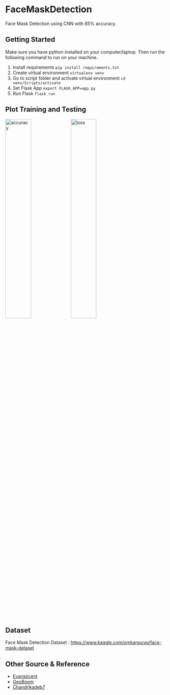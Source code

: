 # FaceMaskDetection

Face Mask Detection using CNN with 85% accuracy.

## Getting Started

Make sure you have python installed on your computer/laptop. Then run the following command to run on your machine.

1. Install requirements `pip install requirements.txt`
2. Create virtual environment `virtualenv venv`
3. Go to script folder and activate virtual environment `cd venv/Scripts/activate`
4. Set Flask App `export FLASK_APP=app.py`
5. Run Flask `flask run`

## Plot Training and Testing
<p float="left">
    <img src='/img/plot_accuracy.png' alt="accuracy" width="40%" height="auto">
    <img src='/img/plot_loss.png' alt="loss" width="40%" height="auto">
</p>

## Dataset

Face Mask Detection Dataset : https://www.kaggle.com/omkargurav/face-mask-dataset

## Other Source & Reference

* <a href='https://github.com/evanezcent/Face-Mask-Detection'>Evanezcent</a>
* <a href='https://github.com/geoboom/facemask-workshop'>GeoBoom</a>
* <a href='https://github.com/chandrikadeb7/Face-Mask-Detection'>Chandrikadeb7</a>